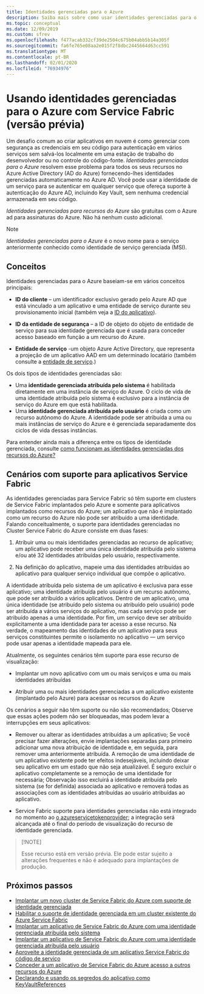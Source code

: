 ```yaml
---
title: Identidades gerenciadas para o Azure
description: Saiba mais sobre como usar identidades gerenciadas para o Azure com Service Fabric.
ms.topic: conceptual
ms.date: 12/09/2019
ms.custom: sfrev
ms.openlocfilehash: f477acab332cf39de2504c675b04abb5b14a305f
ms.sourcegitcommit: fa6fe765e08aa2e015f2f8dbc2445664d63cc591
ms.translationtype: MT
ms.contentlocale: pt-BR
ms.lasthandoff: 02/01/2020
ms.locfileid: "76934976"
---
```

# <a name="using-managed-identities-for-azure-with-service-fabric-preview"></a>Usando identidades gerenciadas para o Azure com Service Fabric (versão prévia)

Um desafio comum ao criar aplicativos em nuvem é como gerenciar com segurança as credenciais em seu código para autenticação em vários serviços sem salvá-los localmente em uma estação de trabalho do desenvolvedor ou no controle do código-fonte. *Identidades gerenciadas para o Azure* resolvem esse problema para todos os seus recursos no Azure Active Directory (AD do Azure) fornecendo-lhes identidades gerenciadas automaticamente no Azure AD. Você pode usar a identidade de um serviço para se autenticar em qualquer serviço que ofereça suporte à autenticação do Azure AD, incluindo Key Vault, sem nenhuma credencial armazenada em seu código.

*Identidades gerenciadas para recursos do Azure* são gratuitas com o Azure ad para assinaturas do Azure. Não há nenhum custo adicional.

> [!NOTE]
> *Identidades gerenciadas para o Azure* é o novo nome para o serviço anteriormente conhecido como identidade de serviço gerenciada (MSI).

## <a name="concepts"></a>Conceitos

Identidades gerenciadas para o Azure baseiam-se em vários conceitos principais:

- **ID do cliente** – um identificador exclusivo gerado pelo Azure AD que está vinculado a um aplicativo e uma entidade de serviço durante seu provisionamento inicial (também veja a [ID do aplicativo](/azure/active-directory/develop/developer-glossary#application-id-client-id)).

- **ID da entidade de segurança** – a ID de objeto do objeto de entidade de serviço para sua identidade gerenciada que é usada para conceder acesso baseado em função a um recurso do Azure.

- **Entidade de serviço** -um objeto Azure Active Directory, que representa a projeção de um aplicativo AAD em um determinado locatário (também consulte a [entidade de serviço](../active-directory/develop/developer-glossary.md#service-principal-object).)

Os dois tipos de identidades gerenciadas são:

- Uma **identidade gerenciada atribuída pelo sistema** é habilitada diretamente em uma instância de serviço do Azure.  O ciclo de vida de uma identidade atribuída pelo sistema é exclusivo para a instância de serviço do Azure em que está habilitada.
- Uma **identidade gerenciada atribuída pelo usuário** é criada como um recurso autônomo do Azure. A identidade pode ser atribuída a uma ou mais instâncias de serviço do Azure e é gerenciada separadamente dos ciclos de vida dessas instâncias.

Para entender ainda mais a diferença entre os tipos de identidade gerenciada, consulte [como funcionam as identidades gerenciadas dos recursos do Azure?](../active-directory/managed-identities-azure-resources/overview.md#how-does-the-managed-identities-for-azure-resources-work)

## <a name="supported-scenarios-for-service-fabric-applications"></a>Cenários com suporte para aplicativos Service Fabric

As identidades gerenciadas para Service Fabric só têm suporte em clusters de Service Fabric implantados pelo Azure e somente para aplicativos implantados como recursos do Azure; um aplicativo que não é implantado como um recurso do Azure não pode ser atribuído a uma identidade. Falando conceitualmente, o suporte para identidades gerenciadas no Cluster Service Fabric do Azure consiste em duas fases:

1. Atribuir uma ou mais identidades gerenciadas ao recurso de aplicativo; um aplicativo pode receber uma única identidade atribuída pelo sistema e/ou até 32 identidades atribuídas pelo usuário, respectivamente.

2. Na definição do aplicativo, mapeie uma das identidades atribuídas ao aplicativo para qualquer serviço individual que compõe o aplicativo.

A identidade atribuída pelo sistema de um aplicativo é exclusiva para esse aplicativo; uma identidade atribuída pelo usuário é um recurso autônomo, que pode ser atribuído a vários aplicativos. Dentro de um aplicativo, uma única identidade (se atribuído pelo sistema ou atribuído pelo usuário) pode ser atribuída a vários serviços do aplicativo, mas cada serviço pode ser atribuído apenas a uma identidade. Por fim, um serviço deve ser atribuído explicitamente a uma identidade para ter acesso a esse recurso. Na verdade, o mapeamento das identidades de um aplicativo para seus serviços constituintes permite o isolamento no aplicativo — um serviço pode usar apenas a identidade mapeada para ele.  

Atualmente, os seguintes cenários têm suporte para esse recurso de visualização:

- Implantar um novo aplicativo com um ou mais serviços e uma ou mais identidades atribuídas

- Atribuir uma ou mais identidades gerenciadas a um aplicativo existente (implantado pelo Azure) para acessar os recursos do Azure

Os cenários a seguir não têm suporte ou não são recomendados; Observe que essas ações podem não ser bloqueadas, mas podem levar a interrupções em seus aplicativos:

- Remover ou alterar as identidades atribuídas a um aplicativo; Se você precisar fazer alterações, envie implantações separadas para primeiro adicionar uma nova atribuição de identidade e, em seguida, para remover uma anteriormente atribuída. A remoção de uma identidade de um aplicativo existente pode ter efeitos indesejáveis, incluindo deixar seu aplicativo em um estado que não seja atualizável. É seguro excluir o aplicativo completamente se a remoção de uma identidade for necessária; Observação isso excluirá a identidade atribuída pelo sistema (se for definida) associada ao aplicativo e removerá todas as associações com as identidades atribuídas ao usuário atribuídas ao aplicativo.

- Service Fabric suporte para identidades gerenciadas não está integrado no momento ao [o azureservicetokenprovider](../key-vault/service-to-service-authentication.md); a integração será alcançada até o final do período de visualização do recurso de identidade gerenciada.

>
> [!NOTE]
>
> Esse recurso está em versão prévia. Ele pode estar sujeito a alterações frequentes e não é adequado para implantações de produção.

## <a name="next-steps"></a>Próximos passos

- [Implantar um novo cluster de Service Fabric do Azure com suporte de identidade gerenciada](./configure-new-azure-service-fabric-enable-managed-identity.md)
- [Habilitar o suporte de identidade gerenciada em um cluster existente do Azure Service Fabric](./configure-existing-cluster-enable-managed-identity-token-service.md)
- [Implantar um aplicativo de Service Fabric do Azure com uma identidade gerenciada atribuída pelo sistema](./how-to-deploy-service-fabric-application-system-assigned-managed-identity.md)
- [Implantar um aplicativo de Service Fabric do Azure com uma identidade gerenciada atribuída pelo usuário](./how-to-deploy-service-fabric-application-user-assigned-managed-identity.md)
- [Aproveite a identidade gerenciada de um aplicativo Service Fabric do código de serviço](./how-to-managed-identity-service-fabric-app-code.md)
- [Conceder a um aplicativo de Service Fabric do Azure acesso a outros recursos do Azure](./how-to-grant-access-other-resources.md)
- [Declarando e usando os segredos do aplicativo como KeyVaultReferences](./service-fabric-keyvault-references.md)
